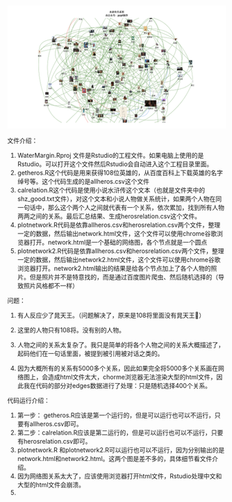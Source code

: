 ![工程结果](https://github.com/yuanzhoulvpi2017/plot_data/blob/master/WaterMargin/%E6%88%AA%E5%B1%8F2020-12-31%20%E4%B8%8B%E5%8D%8812.53.58.png)

文件介绍：

1. WaterMargin.Rproj 文件是Rstudio的工程文件。如果电脑上使用的是Rstudio。可以打开这个文件然后Rstudio会自动进入这个工程目录里面。
2. getheros.R这个代码是用来获得108位英雄的，从百度百科上下载英雄的名字绰号等。这个代码生成的是allheros.csv这个文件
3. calrelation.R这个代码是使用小说水浒传这个文本（也就是文件夹中的shz_good.txt文件），对这个文本和小说人物做关系统计，如果两个人物在同一句话中，那么这个两个人之间就代表有一个关系，依次累加，找到所有人物两两之间的关系。最后汇总结果、生成herosrelation.csv这个文件。
4. plotnetwork.R代码是依靠allheros.csv和herosrelation.csv两个文件，整理一定的数据，然后输出network.html文件，这个文件可以使用chrome谷歌浏览器打开。network.html是一个基础的网络图，各个节点就是一个圆点
5. plotnetwork2.R代码是依靠allheros.csv和herosrelation.csv两个文件，整理一定的数据，然后输出network2.html文件，这个文件可以使用chrome谷歌浏览器打开。network2.html输出的结果是给各个节点加上了各个人物的照片。但是照片并不是特意找的，而是通过百度图片爬虫、然后随机选择的（导致照片风格都不一样）



问题：

1. 有人反应少了晁天王。（问题解决了，原来是108将里面没有晁天王🤪）

2. 这里的人物只有108将。没有别的人物。

3. 人物之间的关系太复杂了。我只是简单的将各个人物之间的关系大概描述了，起码他们在一句话里面，被提到被引用被对话之类的。

4. 因为大概所有的关系有5000多个关系，因此如果完全将5000多个关系画在网络图上，会造成html文件太大，chorme浏览器无法渲染大型的html文件，因此我在代码的部分对edges数据进行了处理：只是随机选择400个关系。

   

代码运行介绍：

1. 第一步： getheros.R应该是第一个运行的，但是可以运行也可以不运行，只要有allheros.csv即可。
2. 第二步：calrelation.R应该是第二运行的，但是可以运行也可以不运行，只要有herosrelation.csv即可。
3. plotnetwork.R 和plotnetwork2.R可以运行也可以不运行，因为分别输出的是network.html和network2.html。这两个图是差不多的，具体细节看文件介绍。
4. 因为网络图关系太大了，应该使用浏览器打开html文件，Rstudio处理中文和大型的html文件会崩溃。
5. 




